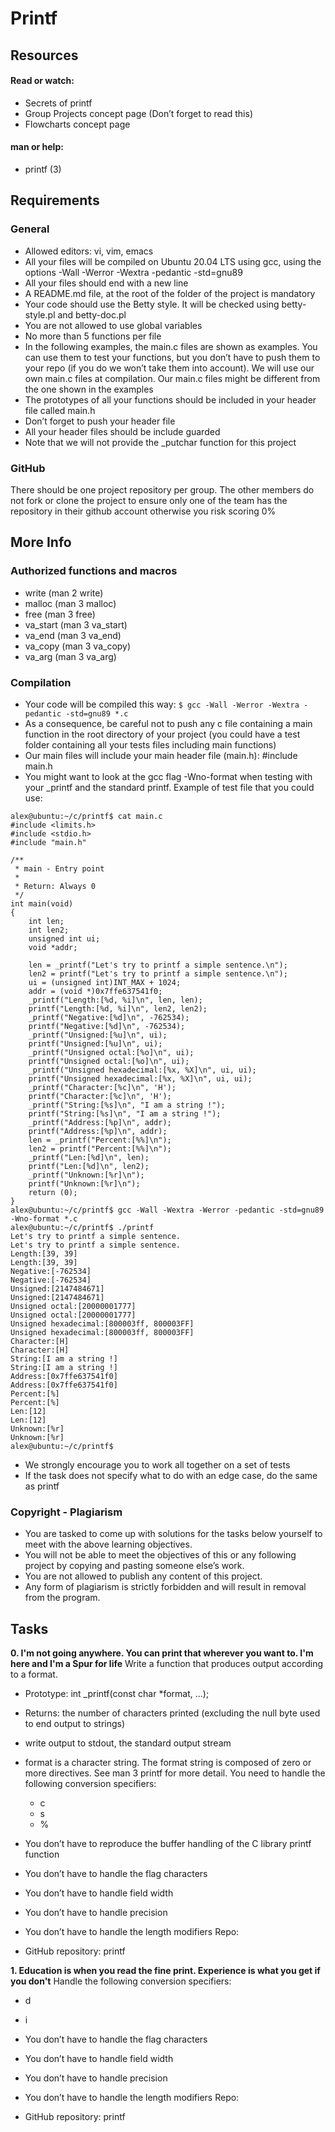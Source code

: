 # Printf
## Resources  
#### Read or watch:

- Secrets of printf
- Group Projects concept page (Don’t forget to read this)
- Flowcharts concept page
#### man or help:

- printf (3)
## Requirements
### General
- Allowed editors: vi, vim, emacs
- All your files will be compiled on Ubuntu 20.04 LTS using gcc, using the options -Wall -Werror -Wextra -pedantic -std=gnu89
- All your files should end with a new line
- A README.md file, at the root of the folder of the project is mandatory
- Your code should use the Betty style. It will be checked using betty-style.pl and betty-doc.pl
- You are not allowed to use global variables
- No more than 5 functions per file
- In the following examples, the main.c files are shown as examples. You can use them to test your functions, but you don’t have to push them to your repo (if you do we won’t take them into account). We will use our own main.c files at compilation. Our main.c files might be different from the one shown in the examples
- The prototypes of all your functions should be included in your header file called main.h
- Don’t forget to push your header file
- All your header files should be include guarded
- Note that we will not provide the _putchar function for this project
### GitHub
There should be one project repository per group. The other members do not fork or clone the project to ensure only one of the team has the repository in their github account otherwise you risk scoring 0%

## More Info
### Authorized functions and macros
- write (man 2 write)
- malloc (man 3 malloc)
- free (man 3 free)
- va_start (man 3 va_start)
- va_end (man 3 va_end)
- va_copy (man 3 va_copy)
- va_arg (man 3 va_arg)
### Compilation
- Your code will be compiled this way:
` $ gcc -Wall -Werror -Wextra -pedantic -std=gnu89 *.c `
- As a consequence, be careful not to push any c file containing a main function in the root directory of your project (you could have a test folder containing all your tests files including main functions)
- Our main files will include your main header file (main.h): #include main.h
- You might want to look at the gcc flag -Wno-format when testing with your _printf and the standard printf. Example of test file that you could use:

```
alex@ubuntu:~/c/printf$ cat main.c 
#include <limits.h>
#include <stdio.h>
#include "main.h"

/**
 * main - Entry point
 *
 * Return: Always 0
 */
int main(void)
{
    int len;
    int len2;
    unsigned int ui;
    void *addr;

    len = _printf("Let's try to printf a simple sentence.\n");
    len2 = printf("Let's try to printf a simple sentence.\n");
    ui = (unsigned int)INT_MAX + 1024;
    addr = (void *)0x7ffe637541f0;
    _printf("Length:[%d, %i]\n", len, len);
    printf("Length:[%d, %i]\n", len2, len2);
    _printf("Negative:[%d]\n", -762534);
    printf("Negative:[%d]\n", -762534);
    _printf("Unsigned:[%u]\n", ui);
    printf("Unsigned:[%u]\n", ui);
    _printf("Unsigned octal:[%o]\n", ui);
    printf("Unsigned octal:[%o]\n", ui);
    _printf("Unsigned hexadecimal:[%x, %X]\n", ui, ui);
    printf("Unsigned hexadecimal:[%x, %X]\n", ui, ui);
    _printf("Character:[%c]\n", 'H');
    printf("Character:[%c]\n", 'H');
    _printf("String:[%s]\n", "I am a string !");
    printf("String:[%s]\n", "I am a string !");
    _printf("Address:[%p]\n", addr);
    printf("Address:[%p]\n", addr);
    len = _printf("Percent:[%%]\n");
    len2 = printf("Percent:[%%]\n");
    _printf("Len:[%d]\n", len);
    printf("Len:[%d]\n", len2);
    _printf("Unknown:[%r]\n");
    printf("Unknown:[%r]\n");
    return (0);
}
alex@ubuntu:~/c/printf$ gcc -Wall -Wextra -Werror -pedantic -std=gnu89 -Wno-format *.c
alex@ubuntu:~/c/printf$ ./printf
Let's try to printf a simple sentence.
Let's try to printf a simple sentence.
Length:[39, 39]
Length:[39, 39]
Negative:[-762534]
Negative:[-762534]
Unsigned:[2147484671]
Unsigned:[2147484671]
Unsigned octal:[20000001777]
Unsigned octal:[20000001777]
Unsigned hexadecimal:[800003ff, 800003FF]
Unsigned hexadecimal:[800003ff, 800003FF]
Character:[H]
Character:[H]
String:[I am a string !]
String:[I am a string !]
Address:[0x7ffe637541f0]
Address:[0x7ffe637541f0]
Percent:[%]
Percent:[%]
Len:[12]
Len:[12]
Unknown:[%r]
Unknown:[%r]
alex@ubuntu:~/c/printf$
```
- We strongly encourage you to work all together on a set of tests
- If the task does not specify what to do with an edge case, do the same as printf
### Copyright - Plagiarism
- You are tasked to come up with solutions for the tasks below yourself to meet with the above learning objectives.
- You will not be able to meet the objectives of this or any following project by copying and pasting someone else’s work.
- You are not allowed to publish any content of this project.
- Any form of plagiarism is strictly forbidden and will result in removal from the program.
## Tasks
**0. I'm not going anywhere. You can print that wherever you want to. I'm here and I'm a Spur for life**
Write a function that produces output according to a format.
- Prototype: int _printf(const char *format, ...);
- Returns: the number of characters printed (excluding the null byte used to end output to strings)
- write output to stdout, the standard output stream
- format is a character string. The format string is composed of zero or more directives. See man 3 printf for more detail. You need to handle the following conversion specifiers:
  - c
  - s
  - %
- You don’t have to reproduce the buffer handling of the C library printf function
- You don’t have to handle the flag characters
- You don’t have to handle field width
- You don’t have to handle precision
- You don’t have to handle the length modifiers
Repo:

- GitHub repository: printf
    
**1. Education is when you read the fine print. Experience is what you get if you don't**
Handle the following conversion specifiers:

- d
- i
- You don’t have to handle the flag characters
- You don’t have to handle field width
- You don’t have to handle precision
- You don’t have to handle the length modifiers
Repo:

- GitHub repository: printf
